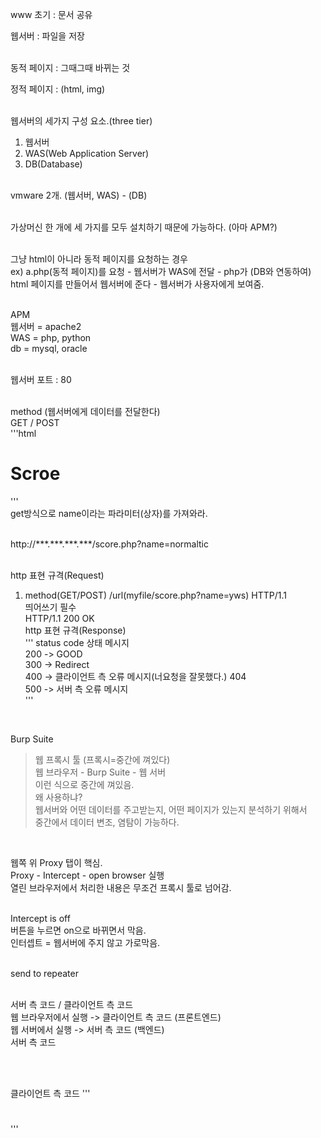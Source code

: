 www 초기 : 문서 공유<br />

웹서버 : 파일을 저장<br />
<br />

동적 페이지 : 그때그때 바뀌는 것<br />

정적 페이지 : (html, img)<br />
<br />

웹서버의 세가지 구성 요소.(three tier)<br />
1. 웹서버<br />
2. WAS(Web Application Server)<br />
3. DB(Database)<br />
<br />
vmware 2개. (웹서버, WAS) - (DB)<br />
<br />

가상머신 한 개에 세 가지를 모두 설치하기 때문에 가능하다. (아마 APM?)<br />
<br />

그냥 html이 아니라 동적 페이지를 요청하는 경우<br />
ex) a.php(동적 페이지)를 요청 - 웹서버가 WAS에 전달 - php가 (DB와 연동하여)<br />
html 페이지를 만들어서 웹서버에 준다 - 웹서버가 사용자에게 보여줌.<br />
<br />

APM <br />
웹서버 = apache2<br />
WAS = php, python<br />
db = mysql, oracle<br />
<br />

웹서버 포트 : 80<br />
<br />

method (웹서버에게 데이터를 전달한다)<br />
GET / POST<br />
'''html 
<h1><?php echo $_GET['name']?> Scroe</h1> 
'''
<br />
get방식으로 name이라는 파라미터(상자)를 가져와라.<br />
<br />

http://\*\*\*.\*\*\*.\*\*\*.\*\*\*/score.php?name=normaltic<br />
<br />

http 표현 규격(Request)<br />
1. method(GET/POST) /url(myfile/score.php?name=yws) HTTP/1.1<br />
                   띄어쓰기 필수<br />
HTTP/1.1 200 OK<br />
http 표현 규격(Response)<br />
'''
status code 상태 메시지<br />
200 -> GOOD<br />
300 -> Redirect<br />
400 -> 클라이언트 측 오류 메시지(너요청을 잘못했다.) 404<br />
500 -> 서버 측 오류 메시지<br />
'''
<br />



Burp Suite<br />
> 웹 프록시 툴 (프록시=중간에 껴있다) <br />
웹 브라우저 - Burp Suite - 웹 서버<br />
이런 식으로 중간에 껴있음. <br />
왜 사용하냐? <br />
웹서버와 어떤 데이터를 주고받는지, 어떤 페이지가 있는지 분석하기 위해서<br />
중간에서 데이터 변조, 염탐이 가능하다.<br />
<br />

웹쪽 위 Proxy 탭이 핵심.<br />
Proxy - Intercept - open browser 실행<br />
열린 브라우저에서 처리한 내용은 무조건 프록시 툴로 넘어감.<br />
<br />

Intercept is off <br />
버튼을 누르면 on으로 바뀌면서 막음.<br />
인터셉트 = 웹서버에 주지 않고 가로막음.<br />
<br />

send to repeater<br />
<br />


서버 측 코드 / 클라이언트 측 코드<br />
웹 브라우저에서 실행 -> 클라이언트 측 코드 (프론트엔드)<br />
웹 서버에서 실행 -> 서버 측 코드 (백엔드)<br />
서버 측 코드<br />
<?php ?><br />
<br />

클라이언트 측 코드
'''
<h1> </h1>
'''<br />
<script> </script><br />
<br />